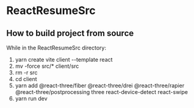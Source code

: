 # ReactResumeSrc

## How to build project from source

While in the ReactResumeSrc directory:
1. yarn create vite client --template react
2. mv -force src/* client/src
4. rm -r src
5. cd client
6. yarn add @react-three/fiber @react-three/drei @react-three/rapier @react-three/postprocessing three react-device-detect react-swipe
7. yarn run dev
